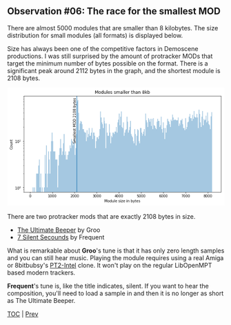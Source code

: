 ## Observation #06: The race for the smallest MOD

There are almost 5000 modules that are smaller than 8 kilobytes. The 
size distribution for small modules (all formats) is displayed below.

Size has always been one of the competitive factors in Demoscene productions.
I was still surprised by the amount of protracker MODs that target the 
minimum number of bytes possible on the format. There is a significant 
peak around 2112 bytes in the graph, and the shortest module is 2108 bytes.

![alt Modules smaller than 8kb](ds_06.png "Modules smaller than 8kb")

There are two protracker mods that are exactly 2108 bytes in size. 

* [The Ultimate Beeper](http://amp.dascene.net/analyzer2.php?idx=28532) by Groo
* [7 Silent Secounds](http://amp.dascene.net/analyzer2.php?idx=26974) by Frequent

What is remarkable about **Groo**'s tune is that it has only zero length samples and you can still hear music. Playing the module requires using a real Amiga or 8bitbubsy's [PT2-Intel](https://16-bits.org/pt2.php) clone. It won't play on the regular LibOpenMPT based modern trackers. 

**Frequent**'s tune is, like the title indicates, silent. If you want to hear the composition, you'll need to load a sample in and then it is no longer as short as The Ultimate Beeper.

[TOC](ds_toc.md) | [Prev](ds_05.md) 